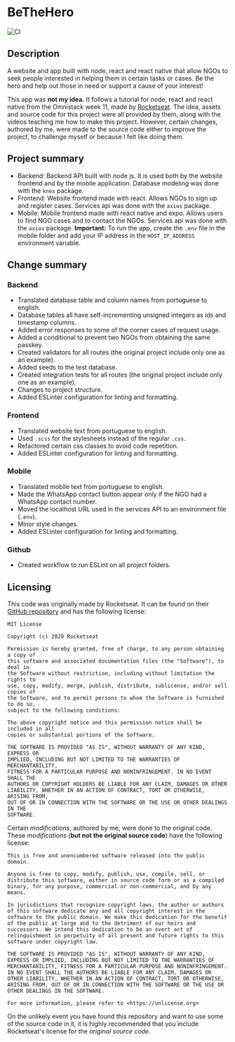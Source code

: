 # BeTheHero

![CI](https://github.com/AndreLaranjeira/BeTheHero/workflows/CI/badge.svg?branch=master)

## Description

A website and app built with node, react and react native that allow NGOs to seek people interested in helping them in certain tasks or cases. Be the hero and help out those in need or support a cause of your interest!

This app was **not my idea.** It follows a tutorial for node, react and react native from the Omnistack week 11, made by [Rocketseat](https://rocketseat.com.br/). The idea, assets and source code for this project were all provided by them, along with the videos teaching me how to make this project. However, certain changes, authored by me, were made to the source code either to improve the project, to challenge myself or because I felt like doing them.

## Project summary

* Backend: Backend API built with node js. It is used both by the website frontend and by the mobile application. Database modeling was done with the `knex` package.
* Frontend: Website frontend made with react. Allows NGOs to sign up and register cases. Services api was done with the `axios` package.
* Mobile: Mobile frontend made with react native and expo. Allows users to find NGO cases and to contact the NGOs. Services api was done with the `axios` package. **Important:** To run the app, create the `.env` file in the mobile folder and add your IP address in the `HOST_IP_ADDRESS` environment variable.

## Change summary

### Backend
* Translated database table and column names from portuguese to english.
* Database tables all have self-incrementing unsigned integers as ids and timestamp columns.
* Added error responses to some of the corner cases of request usage.
* Added a conditional to prevent two NGOs from obtaining the same passkey.
* Created validators for all routes \(the original project include only one as an example\).
* Added seeds to the test database.
* Created integration tests for all routes \(the original project include only one as an example\).
* Changes to project structure.
* Added ESLinter configuration for linting and formatting.

### Frontend
* Translated website text from portuguese to english.
* Used `.scss` for the stylesheets instead of the regular `.css`.
* Refactored certain css classes to avoid code repetition.
* Added ESLinter configuration for linting and formatting.

### Mobile
* Translated mobile text from portuguese to english.
* Made the WhatsApp contact button appear only if the NGO had a WhatsApp contact number.
* Moved the localhost URL used in the services API to an environment file (`.env`).
* Minor style changes.
* Added ESLinter configuration for linting and formatting.

### Github
* Created workflow to run ESLint on all project folders.

## Licensing

This code was originally made by Rocketseat. It can be found on their [GitHub repository](https://github.com/Rocketseat/semana-omnistack-11) and has the following license:

```
MIT License

Copyright (c) 2020 Rocketseat

Permission is hereby granted, free of charge, to any person obtaining a copy of
this software and associated documentation files (the "Software"), to deal in
the Software without restriction, including without limitation the rights to
use, copy, modify, merge, publish, distribute, sublicense, and/or sell copies of
the Software, and to permit persons to whom the Software is furnished to do so,
subject to the following conditions:

The above copyright notice and this permission notice shall be included in all
copies or substantial portions of the Software.

THE SOFTWARE IS PROVIDED "AS IS", WITHOUT WARRANTY OF ANY KIND, EXPRESS OR
IMPLIED, INCLUDING BUT NOT LIMITED TO THE WARRANTIES OF MERCHANTABILITY,
FITNESS FOR A PARTICULAR PURPOSE AND NONINFRINGEMENT. IN NO EVENT SHALL THE
AUTHORS OR COPYRIGHT HOLDERS BE LIABLE FOR ANY CLAIM, DAMAGES OR OTHER
LIABILITY, WHETHER IN AN ACTION OF CONTRACT, TORT OR OTHERWISE, ARISING FROM,
OUT OF OR IN CONNECTION WITH THE SOFTWARE OR THE USE OR OTHER DEALINGS IN THE
SOFTWARE.
```

Certain *modifications*, authored by me, were done to the original code. These *modifications* \(**but not the original source code**\) have the following license:

```
This is free and unencumbered software released into the public domain.

Anyone is free to copy, modify, publish, use, compile, sell, or
distribute this software, either in source code form or as a compiled
binary, for any purpose, commercial or non-commercial, and by any
means.

In jurisdictions that recognize copyright laws, the author or authors
of this software dedicate any and all copyright interest in the
software to the public domain. We make this dedication for the benefit
of the public at large and to the detriment of our heirs and
successors. We intend this dedication to be an overt act of
relinquishment in perpetuity of all present and future rights to this
software under copyright law.

THE SOFTWARE IS PROVIDED "AS IS", WITHOUT WARRANTY OF ANY KIND,
EXPRESS OR IMPLIED, INCLUDING BUT NOT LIMITED TO THE WARRANTIES OF
MERCHANTABILITY, FITNESS FOR A PARTICULAR PURPOSE AND NONINFRINGEMENT.
IN NO EVENT SHALL THE AUTHORS BE LIABLE FOR ANY CLAIM, DAMAGES OR
OTHER LIABILITY, WHETHER IN AN ACTION OF CONTRACT, TORT OR OTHERWISE,
ARISING FROM, OUT OF OR IN CONNECTION WITH THE SOFTWARE OR THE USE OR
OTHER DEALINGS IN THE SOFTWARE.

For more information, please refer to <https://unlicense.org>
```

On the unlikely event you have found this repository and want to use some of the source code in it, it is highly recommended that you include Rocketseat's license for the *original source code*.
